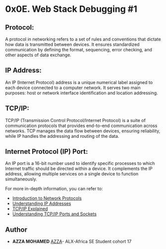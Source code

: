 # 0x0E. Web Stack Debugging #1

## Protocol:
A protocol in networking refers to a set of rules and conventions that dictate how data is transmitted between devices. It ensures standardized communication by defining the format, sequencing, error checking, and other aspects of data exchange.

## IP Address:
An IP (Internet Protocol) address is a unique numerical label assigned to each device connected to a computer network. It serves two main purposes: host or network interface identification and location addressing.

## TCP/IP:
TCP/IP (Transmission Control Protocol/Internet Protocol) is a suite of communication protocols that provides end-to-end communication across networks. TCP manages the data flow between devices, ensuring reliability, while IP handles the addressing and routing of the data.

## Internet Protocol (IP) Port:
An IP port is a 16-bit number used to identify specific processes to which Internet traffic should be directed within a device. It complements the IP address, allowing multiple services on a single device to function simultaneously.

For more in-depth information, you can refer to:

- [Introduction to Network Protocols](https://www.cloudflare.com/learning/network-layer/internet-protocol/)
- [Understanding IP Addresses](https://www.networkworld.com/article/964816/the-osi-model-explained-and-how-to-easily-remember-its-7-layers.html)
- [TCP/IP Explained](https://searchnetworking.techtarget.com/definition/TCP-IP)
- [Understanding TCP/IP Ports and Sockets](https://www.lifewire.com/computer-network-ip-port-817985)


## Author
* **AZZA MOHAMED** [AZZA](https://github.com/medazza)- ALX-Africa SE Student cohort 17
